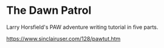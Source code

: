 # The Dawn Patrol

Larry Horsfield's PAW adventure writing tutorial in five parts.

https://www.sinclairuser.com/128/pawtut.htm
